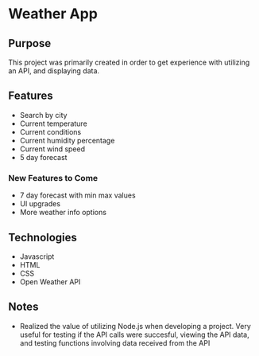 <h1>Weather App</h1>

<h2>Purpose</h2>
<p>This project was primarily created in order to get experience with utilizing an API, and displaying data. </p>
<h2>Features</h2>
  <ul>
    <li>Search by city</li>
    <li>Current temperature</li>
    <li>Current conditions</li>
    <li>Current humidity percentage</li>
    <li>Current wind speed</li>
    <li>5 day forecast</li>
  </ul>
<h3>New Features to Come</h3>
<ul>
  <li>7 day forecast with min max values</li>
  <li>UI upgrades</li>
  <li>More weather info options</li>
</ul>
<h2>Technologies</h2>
  <ul>
    <li>Javascript</li>
    <li>HTML</li>
    <li>CSS</li>
    <li>Open Weather API</li>
  </ul>

<h2>Notes</h2>
  <ul>
    <li>Realized the value of utilizing Node.js when developing a project. Very useful for testing if the API calls were succesful, viewing the API data, and testing functions involving data received from the API </li>
  </ul>
